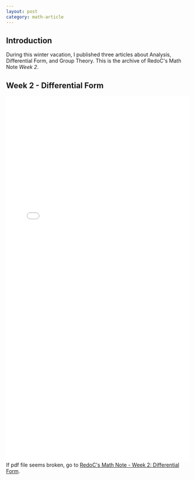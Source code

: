 ```yaml
---
layout: post
category: math-article 
---
```


## Introduction
During this winter vacation, I published three articles about Analysis, Differential Form, and Group Theory. This is the archive of RedoC's Math Note *Week 2*.

## Week 2 - Differential Form
<embed src="assets/res/week2.pdf" width="100%" height="1000px">
If pdf file seems broken, go to <a href="assets/res/week2.pdf">RedoC's Math Note - Week 2: Differential Form</a>.
